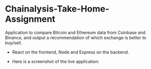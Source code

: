 # Chainalysis-Take-Home-Assignment
Application to compare Bitcoin and Ethereum data from Coinbase and Binance, and output a recommendation of which exchange is better to buy/sell. 

- React on the frontend, Node and Express on the backend. 

- Here is a screenshot of the live application: 

